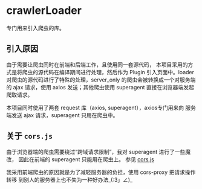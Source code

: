 crawlerLoader
============================

专门用来引入爬虫的库。

## 引入原因

由于需要让爬虫同时在前端和后端工作，且使用同一套源代码，
本项目采用的方式是将爬虫的源代码在编译期间进行处理，然后作为 Plugin
引入页面中。loader 对爬虫的源代码进行了特殊的处理，server_only
的爬虫会被转换成一个对服务端的 ajax 请求，使用 axios 发送；其他爬虫使用
superagent 直接在浏览器端发起爬取请求。

本项目同时使用了两套 request 库（axios, superagent），axios专门用来向
服务端发送 ajax 请求，superagent 只用在爬虫中。

## 关于 `cors.js`

由于浏览器端的爬虫需要绕过“跨域请求限制”，我对 superagent 进行了一些魔改，
因此在前端的 superagent 只能用在爬虫上。 参见 [cors.js](./cors.js)

我采用前端爬虫的原因就是为了减轻服务器的负担，使用 cors-proxy 把请求操作转移
到别人的服务器上也不失为一种好办法_(:3」∠)_
